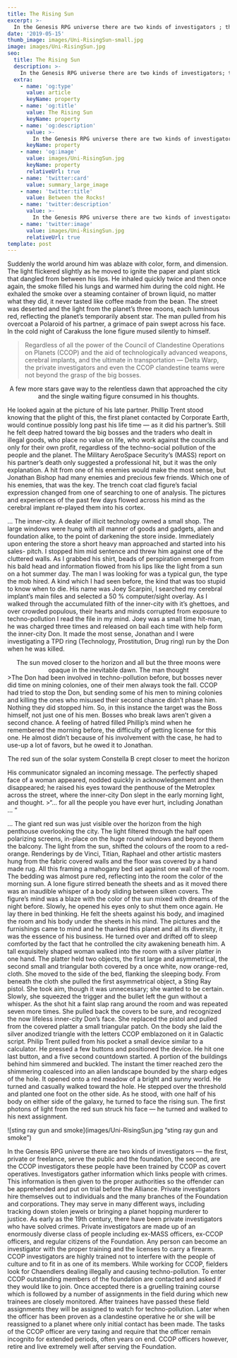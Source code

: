 ```yaml
---
title: The Rising Sun
excerpt: >-
  In the Genesis RPG universe there are two kinds of investigators ; the first, private or freelance, serve the public and the foundation, the second, are the CCOP investigators these people have been trained by CCOP as covert operatives.
date: '2019-05-15'
thumb_image: images/Uni-RisingSun-small.jpg
image: images/Uni-RisingSun.jpg
seo:
  title: The Rising Sun
  description: >-
    In the Genesis RPG universe there are two kinds of investigators; the first, private or freelance, serve the public and the foundation, the second, are the CCOP investigators these people have been trained by CCOP as covert operatives.
  extra:
    - name: 'og:type'
      value: article
      keyName: property
    - name: 'og:title'
      value: The Rising Sun
      keyName: property
    - name: 'og:description'
      value: >-
        In the Genesis RPG universe there are two kinds of investigators; the first, private or freelance, serve the public and the foundation, the second, are the CCOP investigators these people have been trained by CCOP as covert operatives.
      keyName: property
    - name: 'og:image'
      value: images/Uni-RisingSun.jpg
      keyName: property
      relativeUrl: true
    - name: 'twitter:card'
      value: summary_large_image
    - name: 'twitter:title'
      value: Between the Rocks!
    - name: 'twitter:description'
      value: >-
        In the Genesis RPG universe there are two kinds of investigators; the first, private or freelance, serve the public and the foundation, the second, are the CCOP investigators these people have been trained by CCOP as covert operatives.
    - name: 'twitter:image'
      value: images/Uni-RisingSun.jpg
      relativeUrl: true
template: post
---
```

Suddenly the world around him was ablaze with color, form, and dimension. The light flickered slightly as he moved to ignite the paper and plant stick that dangled from between his lips. He inhaled quickly twice and then once again, the smoke filled his lungs and warmed him during the cold night. He exhaled the smoke over a steaming container of brown liquid, no matter what they did, it never tasted like coffee made from the bean. The street was deserted and the light from the planet’s three moons, each luminous red, reflecting the planet’s temporarily absent star. The man pulled from his overcoat a Polaroid of his partner, a grimace of pain swept across his face. In the cold night of Carakuss the lone figure mused silently to himself.</p>

>Regardless of all the power of the Council of Clandestine Operations on Planets (CCOP) and the aid of technologically advanced weapons, cerebral implants, and the ultimate in transportation — Delta Warp, the private investigators and even the CCOP clandestine teams were not beyond the grasp of the big bosses.</p>

<center>A few more stars gave way to the relentless dawn that approached the city and the single waiting figure consumed in his thoughts.</center></p>
He looked again at the picture of his late partner. Phillip Trent stood knowing that the plight of this, the first planet contacted by Corporate Earth, would continue possibly long past his life time — as it did his partner’s. Still he felt deep hatred toward the big bosses and the traders who dealt in illegal goods, who place no value on life, who work against the councils and only for their own profit, regardless of the techno-social pollution of the people and the planet. The Military AeroSpace Security’s (MASS) report on his partner’s death only suggested a professional hit, but it was the only explanation. A hit from one of his enemies would make the most sense, but Jonathan Bishop had many enemies and precious few friends. Which one of his enemies, that was the key. The trench coat clad figure’s facial expression changed from one of searching to one of analysis. The pictures and experiences of the past few days flowed across his mind as the cerebral implant re-played them into his cortex.</p>
… The inner-city. A dealer of illicit technology owned a small shop. The large windows were hung with all manner of goods and gadgets, alien and foundation alike, to the point of darkening the store inside. Immediately upon entering the store a short heavy man approached and started into his sales- pitch. I stopped him mid sentence and threw him against one of the cluttered walls. As I grabbed his shirt, beads of perspiration emerged from his bald head and information flowed from his lips like the light from a sun on a hot summer day. The man I was looking for was a typical gun, the type the mob hired. A kind which I had seen before, the kind that was too stupid to know when to die. His name was Joey Scarpini, I searched my cerebral implant’s main files and selected a 50 % computer/sight overlay. As I walked through the accumulated filth of the inner-city with it’s ghettoes, and over crowded populous, their hearts and minds corrupted from exposure to techno-pollution I read the file in my mind. Joey was a small time hit-man, he was charged three times and released on bail each time with help form the inner-city Don. It made the most sense, Jonathan and I were investigating a TPD ring (Technology, Prostitution, Drug ring) run by the Don when he was killed.</p>
<center>The sun moved closer to the horizon and all but the three moons were opaque in the inevitable dawn. The man thought</center>
>The Don had been involved in techno-pollution before, but bosses never did time on mining colonies, one of their men always took the fall. CCOP had tried to stop the Don, but sending some of his men to mining colonies and killing the ones who misused their second chance didn’t phase him. Nothing they did stopped him. So, in this instance the target was the Boss himself, not just one of his men. Bosses who break laws aren’t given a second chance. A feeling of hatred filled Phillip’s mind when he remembered the morning before, the difficulty of getting license for this one. He almost didn’t because of his involvement with the case, he had to use-up a lot of favors, but he owed it to Jonathan.</p>

<center>The red sun of the solar system Constella B crept closer to meet the horizon</center></p>
His communicator signaled an incoming message. The perfectly shaped face of a woman appeared, nodded quickly in acknowledgement and then disappeared; he raised his eyes toward the penthouse of the Metroplex across the street, where the inner-city Don slept in the early morning light, and thought.
>“… for all the people you have ever hurt, including Jonathan … “</p>

… The giant red sun was just visible over the horizon from the high penthouse overlooking the city. The light filtered through the half open polarizing screens, in-place on the huge round windows and beyond them the balcony. The light from the sun, shifted the colours of the room to a red- orange. Renderings by de Vinci, Titian, Raphael and other artistic masters hung from the fabric covered walls and the floor was covered by a hand made rug. All this framing a mahogany bed set against one wall of the room. The bedding was almost pure red, reflecting into the room the color of the morning sun. A lone figure stirred beneath the sheets and as it moved there was an inaudible whisper of a body sliding between silken covers. The figure’s mind was a blaze with the color of the sun mixed with dreams of the night before. Slowly, he opened his eyes only to shut them once again. He lay there in bed thinking. He felt the sheets against his body, and imagined the room and his body under the sheets in his mind. The pictures and the furnishings came to mind and he thanked this planet and all its diversity, it was the essence of his business. He turned over and drifted off to sleep comforted by the fact that he controlled the city awakening beneath him. A tall exquisitely shaped woman walked into the room with a silver platter in one hand. The platter held two objects, the first large and asymmetrical, the second small and triangular both covered by a once white, now orange-red, cloth. She moved to the side of the bed, flanking the sleeping body. From beneath the cloth she pulled the first asymmetrical object, a Sting Ray pistol. She took aim, though it was unnecessary; she wanted to be certain. Slowly, she squeezed the trigger and the bullet left the gun without a whisper. As the shot hit a faint slap rang around the room and was repeated seven more times. She pulled back the covers to be sure, and recognized the now lifeless inner-city Don’s face. She replaced the pistol and pulled from the covered platter a small triangular patch. On the body she laid the silver anodized triangle with the letters CCOP emblazoned on it in Galactic script. Philip Trent pulled from his pocket a small device similar to a calculator. He pressed a few buttons and positioned the device. He hit one last button, and a five second countdown started. A portion of the buildings behind him simmered and buckled. The instant the timer reached zero the shimmering coalesced into an alien landscape bounded by the sharp edges of the hole. It opened onto a red meadow of a bright and sunny world. He turned and casually walked toward the hole. He stepped over the threshold and planted one foot on the other side. As he stood, with one half of his body on either side of the galaxy, he turned to face the rising sun. The first photons of light from the red sun struck his face — he turned and walked to his next assignment.</p>

![sting ray gun and smoke](images/Uni-RisingSun.jpg “sting ray gun and smoke”)

In the Genesis RPG universe there are two kinds of investigators — the first, private or freelance, serve the public and the foundation, the second, are the CCOP investigators these people have been trained by CCOP as covert operatives. Investigators gather information which links people with crimes. This information is then given to the proper authorities so the offender can be apprehended and put on trial before the Alliance. Private investigators hire themselves out to individuals and the many branches of the Foundation and corporations. They may serve in many different ways, including tracking down stolen jewels or bringing a planet hopping murderer to justice. As early as the 19th century, there have been private investigators who have solved crimes. Private investigators are made up of an enormously diverse class of people including ex-MASS officers, ex-CCOP officers, and regular citizens of the Foundation. Any person can become an investigator with the proper training and the licenses to carry a firearm. CCOP investigators are highly trained not to interfere with the people of culture and to fit in as one of its members. While working for CCOP, fielders look for Chaendlers dealing illegally and causing techno-pollution. To enter CCOP outstanding members of the foundation are contacted and asked if they would like to join. Once accepted there is a gruelling training course which is followed by a number of assignments in the field during which new trainees are closely monitored. After trainees have passed these field assignments they will be assigned to watch for techno-pollution. Later when the officer has been proven as a clandestine operative he or she will be reassigned to a planet where only initial contact has been made. The tasks of the CCOP officer are very taxing and require that the officer remain incognito for extended periods, often years on end. CCOP officers however, retire and live extremely well after serving the Foundation.
